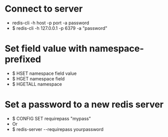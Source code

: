 Connect to server
=====
* redis-cli -h host -p port -a password
* $ redis-cli -h 127.0.0.1 -p 6379 -a "password"

Set field value with namespace-prefixed
=====
* $ HSET namespace field value
* $ HGET namespace field
* $ HGETALL namespace

Set a password to a new redis server
=====
* $ CONFIG SET requirepass "mypass"
* Or
* $ redis-server --requirepass yourpassword

